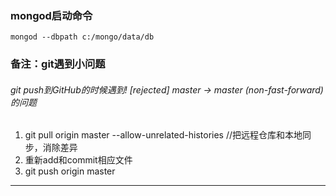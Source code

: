 <!--
 * @Author: your name
 * @Date: 2021-04-07 23:57:23
 * @LastEditTime: 2021-04-07 23:57:38
 * @LastEditors: Please set LastEditors
 * @Description: In User Settings Edit
 * @FilePath: \server\readme.md
-->

### mongod启动命令

```mongod
mongod --dbpath c:/mongo/data/db
```

### 备注：git遇到小问题

###### git push到GitHub的时候遇到! [rejected] master -> master (non-fast-forward)的问题

1. git pull origin master --allow-unrelated-histories //把远程仓库和本地同步，消除差异
2. 重新add和commit相应文件
3. git push origin master

----------------------------------------------------------------------------------
